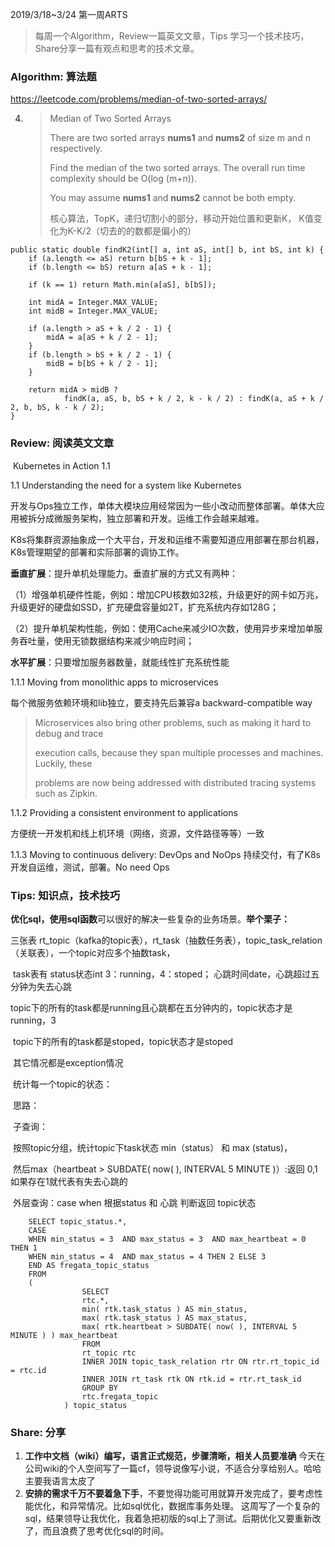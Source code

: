 2019/3/18~3/24 第一周ARTS

> 每周一个Algorithm，Review一篇英文文章，Tips 学习一个技术技巧，Share分享一篇有观点和思考的技术文章。

### Algorithm:	算法题

https://leetcode.com/problems/median-of-two-sorted-arrays/

4. > Median of Two Sorted Arrays
   >
   > There are two sorted arrays **nums1** and **nums2** of size m and n respectively.
   >
   > Find the median of the two sorted arrays. The overall run time complexity should be O(log (m+n)).
   >
   > You may assume **nums1** and **nums2** cannot be both empty.
   >
   > 核心算法，TopK，递归切割小的部分，移动开始位置和更新K， K值变化为K-K/2（切去的的数都是偏小的）

```
public static double findK2(int[] a, int aS, int[] b, int bS, int k) {
    if (a.length <= aS) return b[bS + k - 1];
    if (b.length <= bS) return a[aS + k - 1];

    if (k == 1) return Math.min(a[aS], b[bS]);

    int midA = Integer.MAX_VALUE;
    int midB = Integer.MAX_VALUE;

    if (a.length > aS + k / 2 - 1) {
        midA = a[aS + k / 2 - 1];
    }
    if (b.length > bS + k / 2 - 1) {
        midB = b[bS + k / 2 - 1];
    }

    return midA > midB ?
            findK(a, aS, b, bS + k / 2, k - k / 2) : findK(a, aS + k / 2, b, bS, k - k / 2);
}

```



### Review:	阅读英文文章

​	Kubernetes in Action 1.1 

 1.1 Understanding the need for a system like Kubernetes

开发与Ops独立工作，单体大模块应用经常因为一些小改动而整体部署。单体大应用被拆分成微服务架构，独立部署和开发。运维工作会越来越难。

K8s将集群资源抽象成一个大平台，开发和运维不需要知道应用部署在那台机器，K8s管理期望的部署和实际部署的调协工作。

**垂直扩展**：提升单机处理能力。垂直扩展的方式又有两种：

（1）增强单机硬件性能，例如：增加CPU核数如32核，升级更好的网卡如万兆，升级更好的硬盘如SSD，扩充硬盘容量如2T，扩充系统内存如128G；

（2）提升单机架构性能，例如：使用Cache来减少IO次数，使用异步来增加单服务吞吐量，使用无锁数据结构来减少响应时间；

**水平扩展**：只要增加服务器数量，就能线性扩充系统性能

1.1.1 Moving from monolithic apps to microservices

每个微服务依赖环境和lib独立，要支持先后兼容a backward-compatible way

> Microservices also bring other problems, such as making it hard to debug and trace
>
> execution calls, because they span multiple processes and machines. Luckily, these
>
> problems are now being addressed with distributed tracing systems such as Zipkin.

1.1.2 Providing a consistent environment to applications

方便统一开发机和线上机环境（网络，资源，文件路径等等）一致

1.1.3 Moving to continuous delivery: DevOps and NoOps 持续交付，有了K8s开发自运维，测试，部署。No need Ops

### Tips:	知识点，技术技巧

**优化sql，使用sql函数**可以很好的解决一些复杂的业务场景。**举个栗子：**

三张表 rt_topic（kafka的topic表），rt_task（抽数任务表），topic_task_relation（关联表），一个topic对应多个抽数task，

​	task表有 status状态int  3：running，4：stoped； 心跳时间date，心跳超过五分钟为失去心跳

​	topic下的所有的task都是running且心跳都在五分钟内的，topic状态才是running，3

​	topic下的所有的task都是stoped，topic状态才是stoped

​	其它情况都是exception情况

​	统计每一个topic的状态：

​	思路：

​	子查询：

​	按照topic分组，统计topic下task状态 min（status） 和 max (status)，

​	然后max（heartbeat >  SUBDATE( now( ), INTERVAL 5 MINUTE )）:返回 0,1 如果存在1就代表有失去心跳的

​	外层查询：case when 根据status 和 心跳 判断返回 topic状态

		SELECT topic_status.*,
	    CASE
	    WHEN min_status = 3  AND max_status = 3  AND max_heartbeat = 0 THEN 1
	    WHEN min_status = 4  AND max_status = 4 THEN 2 ELSE 3
	    END AS fregata_topic_status
	    FROM
	    (
					SELECT
					rtc.*,
					min( rtk.task_status ) AS min_status,
					max( rtk.task_status ) AS max_status,
					max( rtk.heartbeat > SUBDATE( now( ), INTERVAL 5 MINUTE ) ) max_heartbeat
					FROM
					rt_topic rtc
					INNER JOIN topic_task_relation rtr ON rtr.rt_topic_id = rtc.id
					INNER JOIN rt_task rtk ON rtk.id = rtr.rt_task_id
					GROUP BY
					rtc.fregata_topic
				) topic_status
### Share:	分享

1.  **工作中文档（wiki）编写，语言正式规范，步骤清晰，相关人员要准确**   今天在公司wiki的个人空间写了一篇cf，领导说像写小说，不适合分享给别人。哈哈 主要我语言太皮了
2.  **安排的需求千万不要着急下手**，不要觉得功能可用就算开发完成了，要考虑性能优化，和异常情况。比如sql优化，数据库事务处理。 这周写了一个复杂的sql，结果领导让我优化，我着急把初版的sql上了测试。后期优化又要重新改了，而且浪费了思考优化sql的时间。

